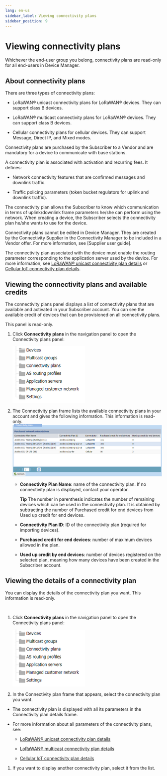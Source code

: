 ```yaml
---
lang: en-us
sidebar_label: Viewing connectivity plans
sidebar_position: 9
---
```


# Viewing connectivity plans

Whichever the end-user group you belong, connectivity plans are
read-only for all end-users in Device Manager.

## About connectivity plans

There are three types of connectivity plans:

- LoRaWAN® unicast connectivity plans for LoRaWAN® devices. They can
  support class B devices.

- LoRaWAN® multicast connectivity plans for LoRaWAN® devices. They can
  support class B devices.

- Cellular connectivity plans for cellular devices. They can support
  Message, Direct IP, and Mixed modes.

Connectivity plans are purchased by the Subscriber to a Vendor and are
mandatory for a device to communicate with base stations.

A connectivity plan is associated with activation and recurring fees. It
defines:

- Network connectivity features that are confirmed messages and downlink
  traffic.

- Traffic policing parameters (token bucket regulators for uplink and
  downlink traffic).

The connectivity plan allows the Subscriber to know which communication
in terms of uplink/downlink frame parameters he/she can perform using
the network. When creating a device, the Subscriber selects the
connectivity plan he/she wants to use for the device.

Connectivity plans cannot be edited in Device Manager. They are created
by the Connectivity Supplier in the Connectivity Manager to be included
in a Vendor offer. For more information, see [Supplier user guide].

The connectivity plan associated with the device must enable the routing
parameter corresponding to the application server used by the device.
For more information, see [LoRaWAN® unicast connectivity plan details](reference-information.md#lorawan-unicast-connectivity-plan-details)
or [Cellular IoT connectivity plan details](reference-information.md#cellular-iot-connectivity-plan-details).

## Viewing the connectivity plans and available credits

The connectivity plans panel displays a list of connectivity plans that
are available and activated in your Subscriber account. You can see the
available credit of devices that can be provisioned on all connectivity
plans.

This panel is read-only.

1.  Click **Connectivity plans** in the navigation panel to open the
    Connectivity plans panel:

    ![](./_images/opening-a-panel-and-checking.png)

2.  The Connectivity plan frame lists the available connectivity plans
    in your account and gives the following information. This
    information is read-only.
    ![](./_images/viewing-the-connectivity-plans.png)

    - **Connectivity Plan Name**: name of the connectivity plan. If no
      connectivity plan is displayed, contact your operator.

      **Tip** The number in parenthesis indicates the number of
      remaining devices which can be used in the connectivity plan. It
      is obtained by subtracting the number of Purchased credit for end
      devices from Used up credit for end devices.

    - **Connectivity Plan ID**: ID of the connectivity plan (required
      for importing devices).

    - **Purchased credit for end devices**: number of maximum devices
      allowed in the plan.

    - **Used up credit by end devices**: number of devices registered on
      the selected plan, meaning how many devices have been created in
      the Subscriber account.

## Viewing the details of a connectivity plan

You can display the details of the connectivity plan you want. This
information is read-only.

&nbsp;

1.  Click **Connectivity plans** in the navigation panel to open the
    Connectivity plans panel:

    ![](./_images/opening-a-panel-and-checking.png)

2.  In the Connectivity plan frame that appears, select the connectivity
    plan you want.

- The connectivity plan is displayed with all its parameters in the
  Connectivity plan details frame.

- For more information about all parameters of the connectivity plans,
  see:

  - [LoRaWAN® unicast connectivity plan details](reference-information.md#lorawan-unicast-connectivity-plan-details)

  - [LoRaWAN® multicast connectivity plan details](reference-information.md#lorawan-multicast-connectivity-plan-details)

  - [Cellular IoT connectivity plan details](reference-information.md#cellular-iot-connectivity-plan-details)

1.  If you want to display another connectivity plan, select it from the
    list.
